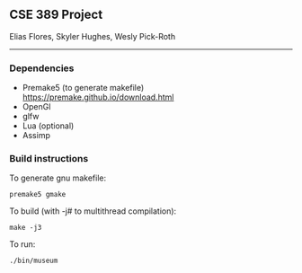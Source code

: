 ## CSE 389 Project

Elias Flores, Skyler Hughes, Wesly Pick-Roth

----------------------------------------------

### Dependencies
*  Premake5 (to generate makefile) https://premake.github.io/download.html
*  OpenGl
*  glfw
*  Lua (optional)
*  Assimp

### Build instructions
To generate gnu makefile:
```
premake5 gmake
```
To build (with -j# to multithread compilation):
```
make -j3
```
To run:
```
./bin/museum
```
